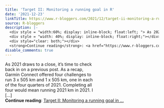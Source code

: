 ```yaml
---
title: 'Target II: Monitoring a running goal in R'
date: '2021-12-23'
linkTitle: https://www.r-bloggers.com/2021/12/target-ii-monitoring-a-running-goal-in-r/
source: R-bloggers
description: |-
  <div style = "width:60%; display: inline-block; float:left; "> As 2021 draws to a close, it’s time to check back in on a previous post. As a recap, Garmin Connect offered four challenges to run 3 x 505 km and 1 x 505 km, one in each of the four quarters of 2021. Completing all four would mean running 2021 km in 2021. I […]</div>
  <div style = "width: 40%; display: inline-block; float:right;"></div>
  <div style="clear: both;"></div>
  <strong>Continue reading</strong>: <a href="https://www.r-bloggers.com/2021/12/target-ii-monitoring-a-running-goal-in-r/">Target II: Monitoring a running goal in ...
disable_comments: true
---
```

<div style = "width:60%; display: inline-block; float:left; "> As 2021 draws to a close, it’s time to check back in on a previous post. As a recap, Garmin Connect offered four challenges to run 3 x 505 km and 1 x 505 km, one in each of the four quarters of 2021. Completing all four would mean running 2021 km in 2021. I […]</div>
<div style = "width: 40%; display: inline-block; float:right;"></div>
<div style="clear: both;"></div>
<strong>Continue reading</strong>: <a href="https://www.r-bloggers.com/2021/12/target-ii-monitoring-a-running-goal-in-r/">Target II: Monitoring a running goal in ...